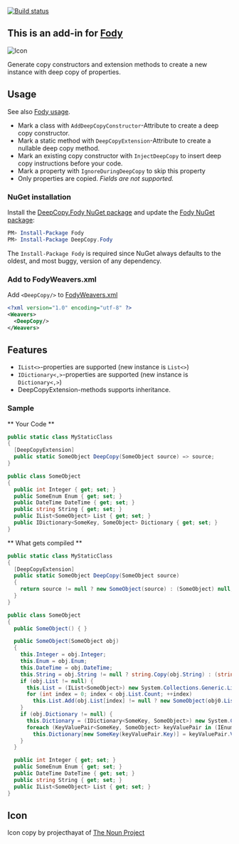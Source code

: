 [![Build status](https://ci.appveyor.com/api/projects/status/17401ybvptlsvfy1?svg=true)](https://ci.appveyor.com/project/greuelpirat/deepcopy)


## This is an add-in for [Fody](https://github.com/Fody/Home/)

![Icon](https://raw.githubusercontent.com/Fody/Equals/master/package_icon.png)

Generate copy constructors and extension methods to create a new instance with deep copy of properties.

## Usage

See also [Fody usage](https://github.com/Fody/Home/blob/master/pages/usage.md).

- Mark a class with `AddDeepCopyConstructor`-Attribute to create a deep copy constructor.
- Mark a static method with `DeepCopyExtension`-Attribute to create a nullable deep copy method.
- Mark an existing copy constructor with `InjectDeepCopy` to insert deep copy instructions before your code.
- Mark a property with `IgnoreDuringDeepCopy` to skip this property
- Only properties are copied. *Fields are not supported.*


### NuGet installation

Install the [DeepCopy.Fody NuGet package](https://nuget.org/packages/DeepCopy.Fody/) and update the [Fody NuGet package](https://nuget.org/packages/Fody/):

```powershell
PM> Install-Package Fody
PM> Install-Package DeepCopy.Fody
```

The `Install-Package Fody` is required since NuGet always defaults to the oldest, and most buggy, version of any dependency.


### Add to FodyWeavers.xml

Add `<DeepCopy/>` to [FodyWeavers.xml](https://github.com/Fody/Home/blob/master/pages/usage.md#add-fodyweaversxml)

```xml
<?xml version="1.0" encoding="utf-8" ?>
<Weavers>
  <DeepCopy/>
</Weavers>
```

## Features

- `IList<>`-properties are supported (new instance is `List<>`)
- `IDictionary<,>`-properties are supported (new instance is `Dictionary<,>`)
- DeepCopyExtension-methods supports inheritance.

### Sample

** Your Code **
```csharp
public static class MyStaticClass
{
  [DeepCopyExtension]
  public static SomeObject DeepCopy(SomeObject source) => source;
}

public class SomeObject
{
  public int Integer { get; set; }
  public SomeEnum Enum { get; set; }
  public DateTime DateTime { get; set; }
  public string String { get; set; }
  public IList<SomeObject> List { get; set; }
  public IDictionary<SomeKey, SomeObject> Dictionary { get; set; }
}
```

** What gets compiled **
```csharp
public static class MyStaticClass
{
  [DeepCopyExtension]
  public static SomeObject DeepCopy(SomeObject source)
  {
    return source != null ? new SomeObject(source) : (SomeObject) null;
  }
}

public class SomeObject
{
  public SomeObject() { }

  public SomeObject(SomeObject obj)
  {
    this.Integer = obj.Integer;
    this.Enum = obj.Enum;
    this.DateTime = obj.DateTime;
    this.String = obj.String != null ? string.Copy(obj.String) : (string) null;
    if (obj.List != null) {
      this.List = (IList<SomeObject>) new System.Collections.Generic.List<SomeObject>();
      for (int index = 0; index < obj.List.Count; ++index)
        this.List.Add(obj.List[index] != null ? new SomeObject(obj0.List[index]) : (SomeObject) null);
    }
	if (obj.Dictionary != null) {
      this.Dictionary = (IDictionary<SomeKey, SomeObject>) new System.Collections.Generic.Dictionary<SomeKey, SomeObject>();
      foreach (KeyValuePair<SomeKey, SomeObject> keyValuePair in (IEnumerable<KeyValuePair<SomeKey, SomeObject>>) obj.Dictionary)
        this.Dictionary[new SomeKey(keyValuePair.Key)] = keyValuePair.Value != null ? new SomeObject(keyValuePair.Value) : (SomeObject) null;
	}
  }

  public int Integer { get; set; }
  public SomeEnum Enum { get; set; }
  public DateTime DateTime { get; set; }
  public string String { get; set; }
  public IList<SomeObject> List { get; set; }
}
```

## Icon

Icon copy by projecthayat  of [The Noun Project](http://thenounproject.com)